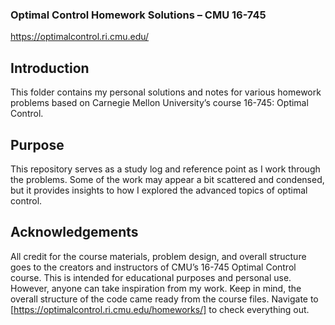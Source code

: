 ### Optimal Control Homework Solutions – CMU 16-745
https://optimalcontrol.ri.cmu.edu/
## Introduction
This folder contains my personal solutions and notes for various homework problems based on Carnegie Mellon University’s course 16-745: Optimal Control.

## Purpose
This repository serves as a study log and reference point as I work through the problems. Some of the work may appear a bit scattered and condensed, but it provides insights to how I explored the advanced topics of optimal control.

## Acknowledgements
All credit for the course materials, problem design, and overall structure goes to the creators and instructors of CMU’s 16-745 Optimal Control course. This is intended for educational purposes and personal use. However, anyone can take inspiration from my work. Keep in mind, the overall structure of the code came ready from the course files. Navigate to [https://optimalcontrol.ri.cmu.edu/homeworks/] to check everything out.